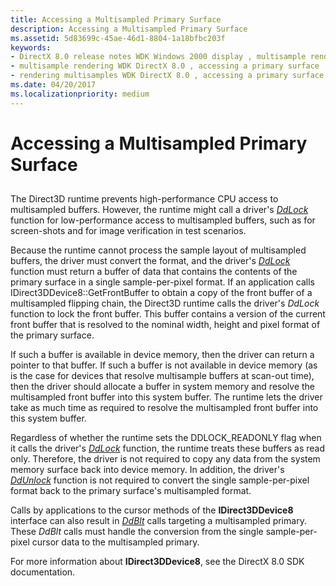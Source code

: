 ```yaml
---
title: Accessing a Multisampled Primary Surface
description: Accessing a Multisampled Primary Surface
ms.assetid: 5d83699c-45ae-46d1-8804-1a18bfbc203f
keywords:
- DirectX 8.0 release notes WDK Windows 2000 display , multisample rendering, accessing a primary surface
- multisample rendering WDK DirectX 8.0 , accessing a primary surface
- rendering multisamples WDK DirectX 8.0 , accessing a primary surface
ms.date: 04/20/2017
ms.localizationpriority: medium
---
```


# Accessing a Multisampled Primary Surface


## <span id="ddk_accessing_a_multisampled_primary_surface_gg"></span><span id="DDK_ACCESSING_A_MULTISAMPLED_PRIMARY_SURFACE_GG"></span>


The Direct3D runtime prevents high-performance CPU access to multisampled buffers. However, the runtime might call a driver's [*DdLock*](/windows/win32/api/ddrawint/nc-ddrawint-pdd_surfcb_lock) function for low-performance access to multisampled buffers, such as for screen-shots and for image verification in test scenarios.

Because the runtime cannot process the sample layout of multisampled buffers, the driver must convert the format, and the driver's [*DdLock*](/windows/win32/api/ddrawint/nc-ddrawint-pdd_surfcb_lock) function must return a buffer of data that contains the contents of the primary surface in a single sample-per-pixel format. If an application calls IDirect3DDevice8::GetFrontBuffer to obtain a copy of the front buffer of a multisampled flipping chain, the Direct3D runtime calls the driver's *DdLock* function to lock the front buffer. This buffer contains a version of the current front buffer that is resolved to the nominal width, height and pixel format of the primary surface.

If such a buffer is available in device memory, then the driver can return a pointer to that buffer. If such a buffer is not available in device memory (as is the case for devices that resolve multisample buffers at scan-out time), then the driver should allocate a buffer in system memory and resolve the multisampled front buffer into this system buffer. The runtime lets the driver take as much time as required to resolve the multisampled front buffer into this system buffer.

Regardless of whether the runtime sets the DDLOCK\_READONLY flag when it calls the driver's [*DdLock*](/windows/win32/api/ddrawint/nc-ddrawint-pdd_surfcb_lock) function, the runtime treats these buffers as read only. Therefore, the driver is not required to copy any data from the system memory surface back into device memory. In addition, the driver's [*DdUnlock*](/windows/win32/api/ddrawint/nc-ddrawint-pdd_surfcb_unlock) function is not required to convert the single sample-per-pixel format back to the primary surface's multisampled format.

Calls by applications to the cursor methods of the **IDirect3DDevice8** interface can also result in [*DdBlt*](/windows/win32/api/ddrawint/nc-ddrawint-pdd_surfcb_blt) calls targeting a multisampled primary. These *DdBlt* calls must handle the conversion from the single sample-per-pixel cursor data to the multisampled primary.

For more information about **IDirect3DDevice8**, see the DirectX 8.0 SDK documentation.

 


